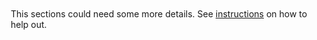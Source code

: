 <div class="alert alert-info" style="margin: 10px;"><i class="glyphicon glyphicon-pencil"></i> This sections could need some more details. See <a href="/review_required.html#details_missing">instructions</a> on how to help out.</div>
